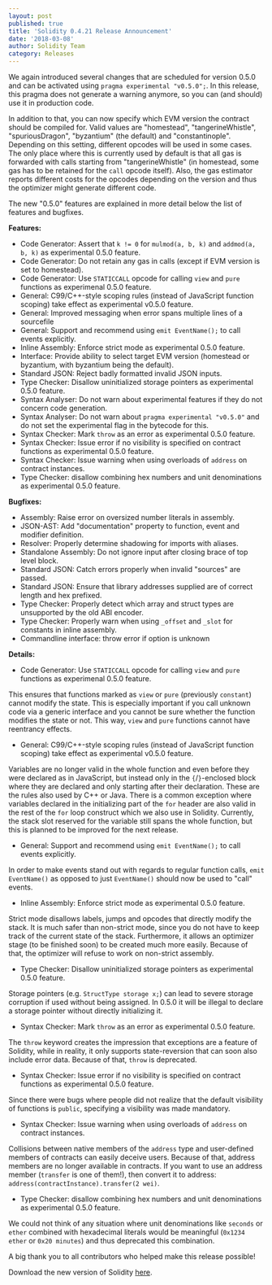 ```yaml
---
layout: post
published: true
title: 'Solidity 0.4.21 Release Announcement'
date: '2018-03-08'
author: Solidity Team
category: Releases
---
```


We again introduced several changes that are scheduled for version 0.5.0 and can be activated using `pragma experimental "v0.5.0";`. In this release, this pragma does not generate a warning anymore, so you can (and should) use it in production code.

In addition to that, you can now specify which EVM version the contract should be compiled for. Valid values are "homestead", "tangerineWhistle", "spuriousDragon", "byzantium" (the default) and "constantinople". Depending on this setting, different opcodes will be used in some cases. The only place where this is currently used by default is that all gas is forwarded with calls starting from "tangerineWhistle" (in homestead, some gas has to be retained for the `call` opcode itself). Also, the gas estimator reports different costs for the opcodes depending on the version and thus the optimizer might generate different code.

The new "0.5.0" features are explained in more detail below the list of features and bugfixes.

**Features:**

- Code Generator: Assert that `k != 0` for `mulmod(a, b, k)` and `addmod(a, b, k)` as experimental 0.5.0 feature.
- Code Generator: Do not retain any gas in calls (except if EVM version is set to homestead).
- Code Generator: Use `STATICCALL` opcode for calling `view` and `pure` functions as experimenal 0.5.0 feature.
- General: C99/C++-style scoping rules (instead of JavaScript function scoping) take effect as experimental v0.5.0 feature.
- General: Improved messaging when error spans multiple lines of a sourcefile
- General: Support and recommend using `emit EventName();` to call events explicitly.
- Inline Assembly: Enforce strict mode as experimental 0.5.0 feature.
- Interface: Provide ability to select target EVM version (homestead or byzantium, with byzantium being the default).
- Standard JSON: Reject badly formatted invalid JSON inputs.
- Type Checker: Disallow uninitialized storage pointers as experimental 0.5.0 feature.
- Syntax Analyser: Do not warn about experimental features if they do not concern code generation.
- Syntax Analyser: Do not warn about `pragma experimental "v0.5.0"` and do not set the experimental flag in the bytecode for this.
- Syntax Checker: Mark `throw` as an error as experimental 0.5.0 feature.
- Syntax Checker: Issue error if no visibility is specified on contract functions as experimental 0.5.0 feature.
- Syntax Checker: Issue warning when using overloads of `address` on contract instances.
- Type Checker: disallow combining hex numbers and unit denominations as experimental 0.5.0 feature.

**Bugfixes:**

- Assembly: Raise error on oversized number literals in assembly.
- JSON-AST: Add "documentation" property to function, event and modifier definition.
- Resolver: Properly determine shadowing for imports with aliases.
- Standalone Assembly: Do not ignore input after closing brace of top level block.
- Standard JSON: Catch errors properly when invalid "sources" are passed.
- Standard JSON: Ensure that library addresses supplied are of correct length and hex prefixed.
- Type Checker: Properly detect which array and struct types are unsupported by the old ABI encoder.
- Type Checker: Properly warn when using `_offset` and `_slot` for constants in inline assembly.
- Commandline interface: throw error if option is unknown

**Details:**

- Code Generator: Use `STATICCALL` opcode for calling `view` and `pure` functions as experimenal 0.5.0 feature.

This ensures that functions marked as `view` or `pure` (previously `constant`) cannot modify the state. This is especially important if you call unknown code via a generic interface and you cannot be sure whether the function modifies the state or not. This way, `view` and `pure` functions cannot have reentrancy effects.

- General: C99/C++-style scoping rules (instead of JavaScript function scoping) take effect as experimental v0.5.0 feature.

Variables are no longer valid in the whole function and even before they were declared as in JavaScript, but instead only in the `{`/`}`-enclosed block where they are declared and only starting after their declaration. These are the rules also used by C++ or Java. There is a common exception where variables declared in the initializing part of the `for` header are also valid in the rest of the `for` loop construct which we also use in Solidity. Currently, the stack slot reserved for the variable still spans the whole function, but this is planned to be improved for the next release.

- General: Support and recommend using `emit EventName();` to call events explicitly.

In order to make events stand out with regards to regular function calls, `emit EventName()` as opposed to just `EventName()` should now be used to "call" events.

- Inline Assembly: Enforce strict mode as experimental 0.5.0 feature.

Strict mode disallows labels, jumps and opcodes that directly modify the stack. It is much safer than non-strict mode, since you do not have to keep track of the current state of the stack. Furthermore, it allows an optimizer stage (to be finished soon) to be created much more easily. Because of that, the optimizer will refuse to work on non-strict assembly.

- Type Checker: Disallow uninitialized storage pointers as experimental 0.5.0 feature.

Storage pointers (e.g. `StructType storage x;`) can lead to severe storage corruption if used without being assigned. In 0.5.0 it will be illegal to declare a storage pointer without directly initializing it.

- Syntax Checker: Mark `throw` as an error as experimental 0.5.0 feature.

The `throw` keyword creates the impression that exceptions are a feature of Solidity, while in reality, it only supports state-reversion that can soon also include error data. Because of that, `throw` is deprecated.

- Syntax Checker: Issue error if no visibility is specified on contract functions as experimental 0.5.0 feature.

Since there were bugs where people did not realize that the default visibility of functions is `public`, specifying a visibility was made mandatory.

- Syntax Checker: Issue warning when using overloads of `address` on contract instances.

Collisions between native members of the `address` type and user-defined members of contracts can easily deceive users. Because of that, address members are no longer available in contracts. If you want to use an address member (`transfer` is one of them!), then convert it to address: `address(contractInstance).transfer(2 wei)`.

- Type Checker: disallow combining hex numbers and unit denominations as experimental 0.5.0 feature.

We could not think of any situation where unit denominations like `seconds` or `ether` combined with hexadecimal literals would be meaningful (`0x1234 ether` or `0x20 minutes`) and thus deprecated this combination.

A big thank you to all contributors who helped make this release possible!

Download the new version of Solidity [here](https://github.com/ethereum/solidity/releases/tag/v0.4.21).
